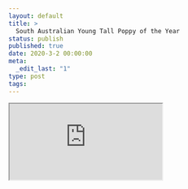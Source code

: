 ```yaml
---
layout: default
title: >
  South Australian Young Tall Poppy of the Year
status: publish
published: true
date: 2020-3-2 00:00:00
meta:
  _edit_last: "1"
type: post
tags:
---
```

<div  id="qrcode"></div>
<div>
<iframe src="https://researchers.mq.edu.au/en/prizes/south-australian-young-tall-poppy-of-the-year">
</iframe>
</div>

<script type="text/javascript" src="/js/qr/qrcode.js"></script>
<script type="text/javascript">
new QRCode(document.getElementById("qrcode"), "https://researchers.mq.edu.au/en/prizes/south-australian-young-tall-poppy-of-the-year");
</script>
        